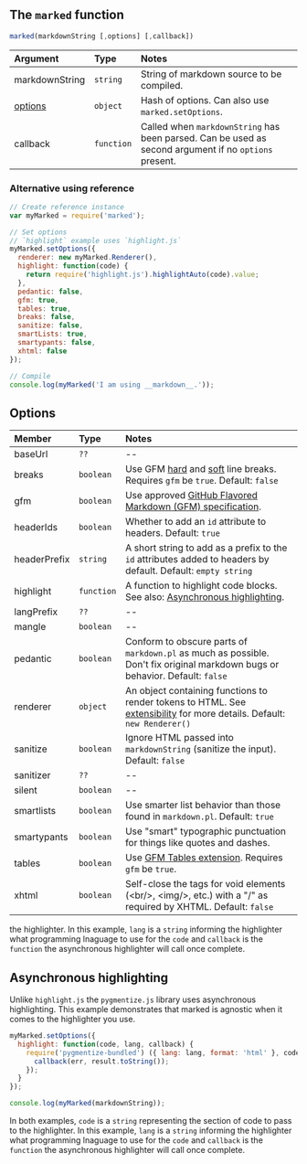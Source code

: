 ## The `marked` function

```js
marked(markdownString [,options] [,callback])
```

|Argument              |Type         |Notes                                                                                                |
|:---------------------|:------------|:----------------------------------------------------------------------------------------------------|
|markdownString        |`string`     |String of markdown source to be compiled.                                                            |
|<a href="#options">options</a>|`object`|Hash of options. Can also use `marked.setOptions`.                                                |
|callback              |`function`   |Called when `markdownString` has been parsed. Can be used as second argument if no `options` present.|

### Alternative using reference

```js
// Create reference instance
var myMarked = require('marked');

// Set options
// `highlight` example uses `highlight.js`
myMarked.setOptions({
  renderer: new myMarked.Renderer(),
  highlight: function(code) {
    return require('highlight.js').highlightAuto(code).value;
  },
  pedantic: false,
  gfm: true,
  tables: true,
  breaks: false,
  sanitize: false,
  smartLists: true,
  smartypants: false,
  xhtml: false
});

// Compile
console.log(myMarked('I am using __markdown__.'));
```

<h2 id="options">Options</h2>

|Member      |Type      |Notes                                                                                                                        |
|:-----------|:---------|:----------------------------------------------------------------------------------------------------------------------------|
|baseUrl     |`??`      |--                                                                                                                           |  
|breaks      |`boolean` |Use GFM [hard](https://github.github.com/gfm/#hard-line-breaks) and [soft](https://github.github.com/gfm/#soft-line-breaks) line breaks. Requires `gfm` be `true`. Default: `false`|
|gfm         |`boolean` |Use approved [GitHub Flavored Markdown (GFM) specification](https://github.github.com/gfm/).                                 |
|headerIds   |`boolean` |Whether to add an `id` attribute to headers. Default: `true`                                                                 |
|headerPrefix|`string`  |A short string to add as a prefix to the `id` attributes added to headers by default. Default: `empty string`                |
|highlight   |`function`|A function to highlight code blocks. See also: <a href="#highlight">Asynchronous highlighting</a>.                           |
|langPrefix  |`??`      |--
|mangle      |`boolean` |--
|pedantic    |`boolean` |Conform to obscure parts of `markdown.pl` as much as possible. Don't fix original markdown bugs or behavior. Default: `false`|
|renderer    |`object`  |An object containing functions to render tokens to HTML. See [extensibility](https://github.com/markedjs/marked/blob/master/docs/USING_PRO.md) for more details. Default: `new Renderer()`|
|sanitize    |`boolean` |Ignore HTML passed into `markdownString` (sanitize the input). Default: `false`                                              |
|sanitizer   |`??`      |--
|silent      |`boolean` |--
|smartlists  |`boolean` |Use smarter list behavior than those found in `markdown.pl`. Default: `true`                                                 |
|smartypants |`boolean` |Use "smart" typographic punctuation for things like quotes and dashes.                                                       |
|tables      |`boolean` |Use [GFM Tables extension](https://github.github.com/gfm/#tables-extension-). Requires `gfm` be `true`.                      |
|xhtml       |`boolean` |Self-close the tags for void elements (&lt;br/&gt;, &lt;img/&gt;, etc.) with a "/" as required by XHTML. Default: `false`    |
 the highlighter. In this example, `lang` is a `string` informing the highlighter what programming lnaguage to use for the `code` and `callback` is the `function` the asynchronous highlighter will call once complete.

<h2 id="highlight">Asynchronous highlighting</h2>

Unlike `highlight.js` the `pygmentize.js` library uses asynchronous highlighting. This example demonstrates that marked is agnostic when it comes to the highlighter you use.

```js
myMarked.setOptions({
  highlight: function(code, lang, callback) {
    require('pygmentize-bundled') ({ lang: lang, format: 'html' }, code, function (err, result) {
      callback(err, result.toString());
    });
  }
});

console.log(myMarked(markdownString));
```

In both examples, `code` is a `string` representing the section of code to pass to the highlighter. In this example, `lang` is a `string` informing the highlighter what programming lnaguage to use for the `code` and `callback` is the `function` the asynchronous highlighter will call once complete.
